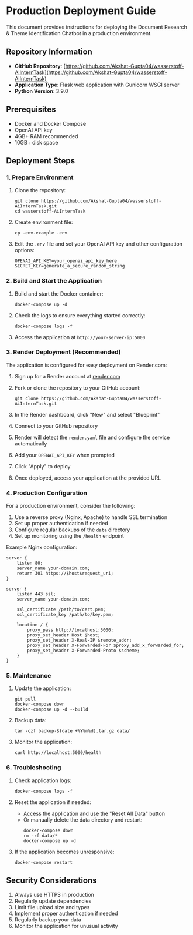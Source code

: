 # Production Deployment Guide

This document provides instructions for deploying the Document Research & Theme Identification Chatbot in a production environment.

## Repository Information

- **GitHub Repository**: [https://github.com/Akshat-Gupta04/wasserstoff-AiInternTask](https://github.com/Akshat-Gupta04/wasserstoff-AiInternTask)
- **Application Type**: Flask web application with Gunicorn WSGI server
- **Python Version**: 3.9.0

## Prerequisites

- Docker and Docker Compose
- OpenAI API key
- 4GB+ RAM recommended
- 10GB+ disk space

## Deployment Steps

### 1. Prepare Environment

1. Clone the repository:
   ```
   git clone https://github.com/Akshat-Gupta04/wasserstoff-AiInternTask.git
   cd wasserstoff-AiInternTask
   ```

2. Create environment file:
   ```
   cp .env.example .env
   ```

3. Edit the `.env` file and set your OpenAI API key and other configuration options:
   ```
   OPENAI_API_KEY=your_openai_api_key_here
   SECRET_KEY=generate_a_secure_random_string
   ```

### 2. Build and Start the Application

1. Build and start the Docker container:
   ```
   docker-compose up -d
   ```

2. Check the logs to ensure everything started correctly:
   ```
   docker-compose logs -f
   ```

3. Access the application at `http://your-server-ip:5000`

### 3. Render Deployment (Recommended)

The application is configured for easy deployment on Render.com:

1. Sign up for a Render account at [render.com](https://render.com)

2. Fork or clone the repository to your GitHub account:
   ```
   git clone https://github.com/Akshat-Gupta04/wasserstoff-AiInternTask.git
   ```

3. In the Render dashboard, click "New" and select "Blueprint"

4. Connect to your GitHub repository

5. Render will detect the `render.yaml` file and configure the service automatically

6. Add your `OPENAI_API_KEY` when prompted

7. Click "Apply" to deploy

8. Once deployed, access your application at the provided URL

### 4. Production Configuration

For a production environment, consider the following:

1. Use a reverse proxy (Nginx, Apache) to handle SSL termination
2. Set up proper authentication if needed
3. Configure regular backups of the `data` directory
4. Set up monitoring using the `/health` endpoint

Example Nginx configuration:

```nginx
server {
    listen 80;
    server_name your-domain.com;
    return 301 https://$host$request_uri;
}

server {
    listen 443 ssl;
    server_name your-domain.com;

    ssl_certificate /path/to/cert.pem;
    ssl_certificate_key /path/to/key.pem;

    location / {
        proxy_pass http://localhost:5000;
        proxy_set_header Host $host;
        proxy_set_header X-Real-IP $remote_addr;
        proxy_set_header X-Forwarded-For $proxy_add_x_forwarded_for;
        proxy_set_header X-Forwarded-Proto $scheme;
    }
}
```

### 5. Maintenance

1. Update the application:
   ```
   git pull
   docker-compose down
   docker-compose up -d --build
   ```

2. Backup data:
   ```
   tar -czf backup-$(date +%Y%m%d).tar.gz data/
   ```

3. Monitor the application:
   ```
   curl http://localhost:5000/health
   ```

### 6. Troubleshooting

1. Check application logs:
   ```
   docker-compose logs -f
   ```

2. Reset the application if needed:
   - Access the application and use the "Reset All Data" button
   - Or manually delete the data directory and restart:
     ```
     docker-compose down
     rm -rf data/*
     docker-compose up -d
     ```

3. If the application becomes unresponsive:
   ```
   docker-compose restart
   ```

## Security Considerations

1. Always use HTTPS in production
2. Regularly update dependencies
3. Limit file upload size and types
4. Implement proper authentication if needed
5. Regularly backup your data
6. Monitor the application for unusual activity
